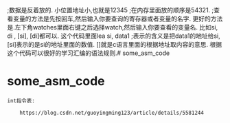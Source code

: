 ;数据是反着放的. 小位置地址小,也就是12345
;在内存里面放的顺序是54321. 
;查看变量的方法是先按回车,然后输入你要查询的寄存器或者变量的名字. 更好的方法是.左下角watches里面右键之后选择watch,然后输入你要查看的变量名. 比如si, di , [si], [di]都可以.   这个代码里面lea	si, data1
;表示的含义是把data1的地址给si, [si]表示的是si的地址里面的数值. []就是c语言里面的根据地址取内容的意思.
根据这个代码可以很好的学习汇编的语法规则.# some_asm_code
# some_asm_code



	int指令表:

		https://blog.csdn.net/guoyingming123/article/details/5581244